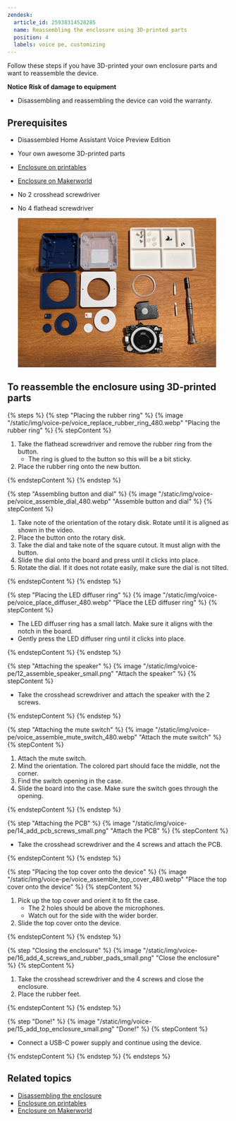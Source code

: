 ```yaml
---
zendesk:
  article_id: 25938314528285
  name: Reassembling the enclosure using 3D-printed parts
  position: 4
  labels: voice pe, customizing
---
```


Follow these steps if you have 3D-printed your own enclosure parts and want to reassemble the device.

**Notice**
**Risk of damage to equipment**

- Disassembling and reassembling the device can void the warranty.

## Prerequisites

- Disassembled Home Assistant Voice Preview Edition
- Your own awesome 3D-printed parts
- [Enclosure on printables](https://www.printables.com/model/1110526)
- [Enclosure on Makerworld](https://makerworld.com/models/885769)
- No 2 crosshead screwdriver
- No 4 flathead screwdriver

   ![Disassembled device](/static/img/voice-pe/voice_assembly_prereq_small.jpg)

## To reassemble the enclosure using 3D-printed parts

{% steps %}
{% step "Placing the rubber ring" %}
{% image "/static/img/voice-pe/voice_replace_rubber_ring_480.webp" "Placing the rubber ring" %}
{% stepContent %}

   1. Take the flathead screwdriver and remove the rubber ring from the button.
      - The ring is glued to the button so this will be a bit sticky.
   2. Place the rubber ring onto the new button.

{% endstepContent %}
{% endstep %}

{% step "Assembling button and dial" %}
{% image "/static/img/voice-pe/voice_assemble_dial_480.webp" "Assemble button and dial" %}
{% stepContent %}

   1. Take note of the orientation of the rotary disk. Rotate until it is aligned as shown in the video.
   2. Place the button onto the rotary disk.
   3. Take the dial and take note of the square cutout. It must align with the button.
   4. Slide the dial onto the board and press until it clicks into place.
   5. Rotate the dial. If it does not rotate easily, make sure the dial is not tilted.

{% endstepContent %}
{% endstep %}

{% step "Placing the LED diffuser ring" %}
{% image "/static/img/voice-pe/voice_place_diffuser_480.webp" "Place the LED diffuser ring" %}
{% stepContent %}

   - The LED diffuser ring has a small latch. Make sure it aligns with the notch in the board.
   - Gently press the LED diffuser ring until it clicks into place.

{% endstepContent %}
{% endstep %}

{% step "Attaching the speaker" %}
{% image "/static/img/voice-pe/12_assemble_speaker_small.png" "Attach the speaker" %}
{% stepContent %}

   - Take the crosshead screwdriver and attach the speaker with the 2 screws.

{% endstepContent %}
{% endstep %}

{% step "Attaching the mute switch" %}
{% image "/static/img/voice-pe/voice_assemble_mute_switch_480.webp" "Attach the mute switch" %}
{% stepContent %}

   1. Attach the mute switch.
   2. Mind the orientation. The colored part should face the middle, not the corner.
   3. Find the switch opening in the case.
   4. Slide the board into the case. Make sure the switch goes through the opening.

{% endstepContent %}
{% endstep %}

{% step "Attaching the PCB" %}
{% image "/static/img/voice-pe/14_add_pcb_screws_small.png" "Attach the PCB" %}
{% stepContent %}

   - Take the crosshead screwdriver and the 4 screws and attach the PCB.

{% endstepContent %}
{% endstep %}

{% step "Placing the top cover onto the device" %}
{% image "/static/img/voice-pe/voice_assemble_top_cover_480.webp" "Place the top cover onto the device" %}
{% stepContent %}

   1. Pick up the top cover and orient it to fit the case.
      - The 2 holes should be above the microphones.
      - Watch out for the side with the wider border.
   2. Slide the top cover onto the device.

{% endstepContent %}
{% endstep %}

{% step "Closing the enclosure" %}
{% image "/static/img/voice-pe/16_add_4_screws_and_rubber_pads_small.png" "Close the enclosure" %}
{% stepContent %}

   1. Take the crosshead screwdriver and the 4 screws and close the enclosure.
   2. Place the rubber feet.

{% endstepContent %}
{% endstep %}

{% step "Done!" %}
{% image "/static/img/voice-pe/15_add_top_enclosure_small.png" "Done!" %}
{% stepContent %}

   - Connect a USB-C power supply and continue using the device.

{% endstepContent %}
{% endstep %}
{% endsteps %}

## Related topics

- [Disassembling the enclosure](/hc/en-us/articles/25938306296605)
- [Enclosure on printables](https://www.printables.com/model/1110526)
- [Enclosure on Makerworld](https://makerworld.com/models/885769)
